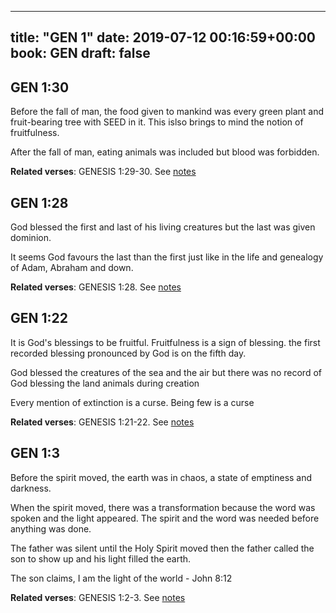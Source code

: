 
---
title: "GEN 1"
date: 2019-07-12 00:16:59+00:00
book: GEN
draft: false
---

## GEN 1:30

Before the fall of man, the food given to mankind was every green plant and fruit-bearing tree with SEED in it. This islso brings to mind the notion of fruitfulness.

After the fall of man, eating animals was included but blood was forbidden.

**Related verses**: GENESIS 1:29-30. See [notes](https://my.bible.com/notes/3206416384809231200)


## GEN 1:28

God blessed the first and last of his living creatures but the last was given dominion.

It seems God favours the last than the first just like in the life and genealogy of Adam, Abraham and down.

**Related verses**: GENESIS 1:28. See [notes](https://my.bible.com/notes/3206030413974462857)


## GEN 1:22

It is God's blessings to be fruitful. Fruitfulness is a sign of blessing. the first recorded blessing pronounced by God is on the fifth day. 

God blessed the creatures of the sea and the air but there was no record of God blessing the land animals during creation

Every mention of extinction is a curse. Being few is a curse

**Related verses**: GENESIS 1:21-22. See [notes](https://my.bible.com/notes/3206023632799916311)


## GEN 1:3

Before the spirit moved, the earth was in chaos, a state of emptiness and darkness.

When the spirit moved, there was a transformation because the word was spoken and the light appeared. The spirit and the word was needed before anything was done.

The father was silent until the Holy Spirit moved then the father called the son to show up and his light filled the earth.

The son claims, I am the light of the world - John 8:12

**Related verses**: GENESIS 1:2-3. See [notes](https://my.bible.com/notes/2574515929678078773)

